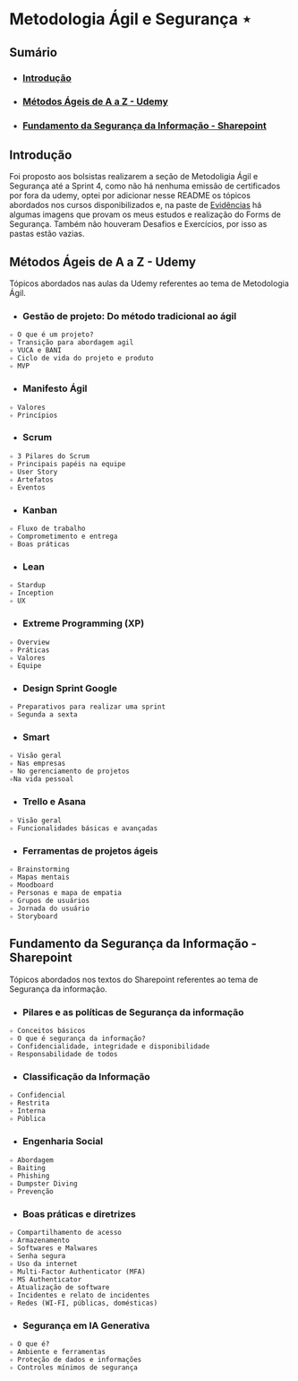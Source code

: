 # Metodologia Ágil e Segurança ⋆
## Sumário
- ### [Introdução](https://github.com/mayaramog/compassUOLmayara/tree/main/M%C3%A9todos%20%C3%81geis#introdu%C3%A7%C3%A3o-1)
- ### [Métodos Ágeis de A a Z - Udemy](https://github.com/mayaramog/compassUOLmayara/tree/main/M%C3%A9todos%20%C3%81geis#m%C3%A9todos-%C3%A1geis-de-a-a-z---udemy-1)
- ### [Fundamento da Segurança da Informação - Sharepoint](https://github.com/mayaramog/compassUOLmayara/tree/main/M%C3%A9todos%20%C3%81geis#fundamento-da-seguran%C3%A7a-da-informa%C3%A7%C3%A3o---sharepoint-1)

## Introdução
Foi proposto aos bolsistas realizarem a seção de Metodoligia Ágil e Segurança até a Sprint 4, como não há nenhuma emissão de certificados por fora da udemy, optei por adicionar nesse README os tópicos abordados nos cursos disponibilizados e, na paste de [Evidências](/Métodos%20Ágeis/Evidências/) há algumas imagens que provam os meus estudos e realização do Forms de Segurança. Também não houveram Desafios e Exercícios, por isso as pastas estão vazias.

## Métodos Ágeis de A a Z - Udemy
Tópicos abordados nas aulas da Udemy referentes ao tema de Metodologia Ágil.
- ### Gestão de projeto: Do método tradicional ao ágil
```
✧ O que é um projeto?
✧ Transição para abordagem agil
✧ VUCA e BANI
✧ Ciclo de vida do projeto e produto
✧ MVP
```

- ### Manifesto Ágil
```
✧ Valores
✧ Princípios
```

- ### Scrum
```
✧ 3 Pilares do Scrum
✧ Principais papéis na equipe
✧ User Story
✧ Artefatos
✧ Eventos
```

- ### Kanban
```
✧ Fluxo de trabalho
✧ Comprometimento e entrega
✧ Boas práticas
```

- ### Lean
```
✧ Stardup
✧ Inception
✧ UX
```

- ### Extreme Programming (XP)
```
✧ Overview
✧ Práticas
✧ Valores
✧ Equipe
```

- ### Design Sprint Google
```
✧ Preparativos para realizar uma sprint
✧ Segunda a sexta
```

- ### Smart
```
✧ Visão geral
✧ Nas empresas
✧ No gerenciamento de projetos
✧Na vida pessoal
```

- ### Trello e Asana
```
✧ Visão geral
✧ Funcionalidades básicas e avançadas
```

- ### Ferramentas de projetos ágeis
```
✧ Brainstorming
✧ Mapas mentais
✧ Moodboard
✧ Personas e mapa de empatia
✧ Grupos de usuários
✧ Jornada do usuário
✧ Storyboard
```

## Fundamento da Segurança da Informação - Sharepoint
Tópicos abordados nos textos do Sharepoint referentes ao tema de Segurança da informação.

- ### Pilares e as políticas de Segurança da informação
```
✧ Conceitos básicos
✧ O que é segurança da informação?
✧ Confidencialidade, integridade e disponibilidade 
✧ Responsabilidade de todos
```

- ### Classificação da Informação
```
✧ Confidencial
✧ Restrita
✧ Interna
✧ Pública
```

- ### Engenharia Social
```
✧ Abordagem
✧ Baiting
✧ Phishing
✧ Dumpster Diving
✧ Prevenção
```

- ### Boas práticas e diretrizes
```
✧ Compartilhamento de acesso
✧ Armazenamento
✧ Softwares e Malwares
✧ Senha segura
✧ Uso da internet
✧ Multi-Factor Authenticator (MFA)
✧ MS Authenticator
✧ Atualização de software
✧ Incidentes e relato de incidentes
✧ Redes (WI-FI, públicas, domésticas)
```

- ### Segurança em IA Generativa
```
✧ O que é?
✧ Ambiente e ferramentas
✧ Proteção de dados e informações
✧ Controles mínimos de segurança
```
